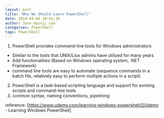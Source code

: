 ```yaml
---
layout: post
title: "Why We Should Learn PowerShell"
date: 2019-04-09 20:41:10
author: Jane Hyunji Lee
categories: PowerShell
tags: PowerShell
---
```


1. PowerShell provides command-line tools for Windows administrators
- Similar to the tools that UNIX/Liux admins have utilized for many years
- Add functionalities (Based on Windows operating system, .NET Framework)
- command line tools are easy to automate (sequence commands in a batch file, relatively easy to perform multiple actions in a script)
2. PowerShell is a task-based scripting language and support for existing scripts and command-line tools
3. common syntax, naming conventions, pipelining
  
    
reference: [https://www.udemy.com/learning-windows-powershell/][Udemy - Learning Windows PowerShell]

[Udemy - Learning Windows PowerShell]:         https://www.udemy.com/learning-windows-powershell/